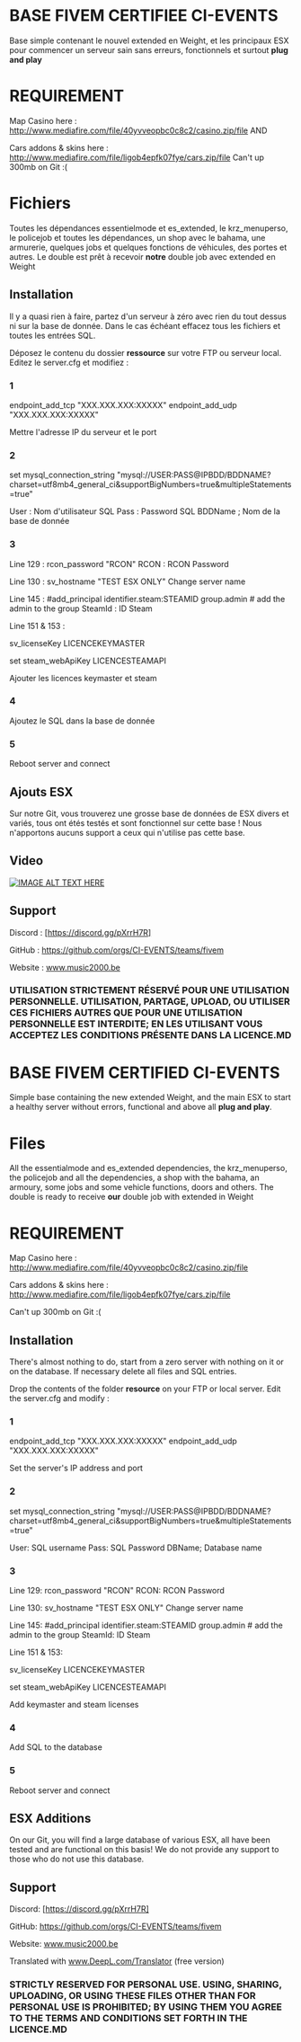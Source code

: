 # BASE FIVEM CERTIFIEE CI-EVENTS 

Base simple contenant le nouvel extended en Weight, et les principaux ESX pour commencer un serveur sain sans erreurs, fonctionnels et surtout **plug and play**

# REQUIREMENT

Map Casino here : http://www.mediafire.com/file/40yvveopbc0c8c2/casino.zip/file AND

Cars addons & skins here : http://www.mediafire.com/file/ligob4epfk07fye/cars.zip/file
Can't up 300mb on Git :(


# Fichiers 

Toutes les dépendances essentielmode et es_extended, le krz_menuperso, le policejob et toutes les dépendances, un shop avec le bahama, une armurerie, quelques jobs et quelques fonctions de véhicules, des portes et autres. Le double est prêt à recevoir **notre** double job avec extended en Weight

## Installation

Il y a quasi rien à faire, partez d'un serveur à zéro avec rien du tout dessus ni sur la base de donnée. Dans le cas échéant effacez tous les fichiers et toutes les entrées SQL.

Déposez le contenu du dossier **ressource** sur votre FTP ou serveur local.
Editez le server.cfg et modifiez :
### 1
endpoint_add_tcp "XXX.XXX.XXX:XXXXX"
endpoint_add_udp "XXX.XXX.XXX:XXXXX"

Mettre l'adresse IP du serveur et le port 

### 2
set mysql_connection_string "mysql://USER:PASS@IPBDD/BDDNAME?charset=utf8mb4_general_ci&supportBigNumbers=true&multipleStatements=true"

User : Nom d'utilisateur SQL
Pass : Password SQL
BDDName ; Nom de la base de donnée

### 3

Line 129 :
rcon_password "RCON"
RCON : RCON Password

Line 130 : 
sv_hostname "TEST ESX ONLY"
Change server name

Line 145 :
#add_principal identifier.steam:STEAMID group.admin # add the admin to the group
SteamId : ID Steam 

Line 151 & 153 :

sv_licenseKey LICENCEKEYMASTER

set steam_webApiKey  LICENCESTEAMAPI

Ajouter les licences keymaster et steam

### 4 
Ajoutez le SQL dans la base de donnée

### 5 
Reboot server and connect 

## Ajouts ESX

Sur notre Git, vous trouverez une grosse base de données de ESX divers et variés, tous ont étés testés et sont fonctionnel sur cette base ! Nous n'apportons aucuns support a ceux qui n'utilise pas cette base. 

## Video

[![IMAGE ALT TEXT HERE](https://img.youtube.com/vi/dipgtsm6C-w/0.jpg)](https://www.youtube.com/watch?v=dipgtsm6C-w)

## Support

Discord : [https://discord.gg/pXrrH7R]

GitHub : https://github.com/orgs/CI-EVENTS/teams/fivem

Website : www.music2000.be


### UTILISATION STRICTEMENT RÉSERVÉ POUR UNE UTILISATION PERSONNELLE. UTILISATION, PARTAGE, UPLOAD, OU UTILISER CES FICHIERS AUTRES QUE POUR UNE UTILISATION PERSONNELLE EST INTERDITE; EN LES UTILISANT VOUS ACCEPTEZ LES CONDITIONS PRÉSENTE DANS LA LICENCE.MD


# BASE FIVEM CERTIFIED CI-EVENTS
Simple base containing the new extended Weight, and the main ESX to start a healthy server without errors, functional and above all **plug and play**.


# Files 

All the essentialmode and es_extended dependencies, the krz_menuperso, the policejob and all the dependencies, a shop with the bahama, an armoury, some jobs and some vehicle functions, doors and others. The double is ready to receive **our** double job with extended in Weight



# REQUIREMENT

Map Casino here : http://www.mediafire.com/file/40yvveopbc0c8c2/casino.zip/file

Cars addons & skins here : http://www.mediafire.com/file/ligob4epfk07fye/cars.zip/file

Can't up 300mb on Git :(


## Installation

There's almost nothing to do, start from a zero server with nothing on it or on the database. If necessary delete all files and SQL entries.

Drop the contents of the folder **resource** on your FTP or local server.
Edit the server.cfg and modify :
### 1
endpoint_add_tcp "XXX.XXX.XXX:XXXXX"
endpoint_add_udp "XXX.XXX.XXX:XXXXX"

Set the server's IP address and port 

### 2
set mysql_connection_string "mysql://USER:PASS@IPBDD/BDDNAME?charset=utf8mb4_general_ci&supportBigNumbers=true&multipleStatements=true"

User: SQL username
Pass: SQL Password
DBName; Database name

### 3

Line 129:
rcon_password "RCON"
RCON: RCON Password

Line 130: 
sv_hostname "TEST ESX ONLY"
Change server name

Line 145:
#add_principal identifier.steam:STEAMID group.admin # add the admin to the group
SteamId: ID Steam 

Line 151 & 153:

sv_licenseKey LICENCEKEYMASTER

set steam_webApiKey LICENCESTEAMAPI

Add keymaster and steam licenses

### 4 
Add SQL to the database

### 5 
Reboot server and connect 

## ESX Additions

On our Git, you will find a large database of various ESX, all have been tested and are functional on this basis! We do not provide any support to those who do not use this database. 



## Support

Discord: [https://discord.gg/pXrrH7R]

GitHub: https://github.com/orgs/CI-EVENTS/teams/fivem

Website: www.music2000.be

Translated with www.DeepL.com/Translator (free version)





### STRICTLY RESERVED FOR PERSONAL USE. USING, SHARING, UPLOADING, OR USING THESE FILES OTHER THAN FOR PERSONAL USE IS PROHIBITED; BY USING THEM YOU AGREE TO THE TERMS AND CONDITIONS SET FORTH IN THE LICENCE.MD
